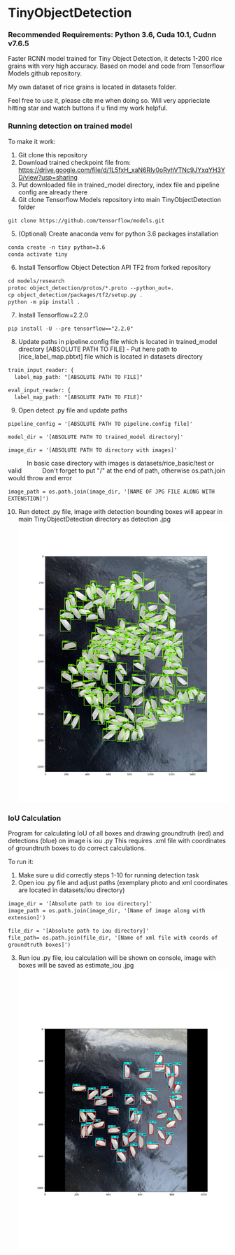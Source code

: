 # TinyObjectDetection

### Recommended Requirements: Python 3.6, Cuda 10.1, Cudnn v7.6.5

Faster RCNN model trained for Tiny Object Detection, it detects 1-200 rice grains with very high accuracy.
Based on model and code from Tensorflow Models github repository.

My own dataset of rice grains is located in datasets folder.

Feel free to use it, please cite me when doing so.
Will very apprieciate hitting star and watch buttons if u find my work helpful.
### Running detection on trained model
To make it work:
1. Git clone this repository
2. Download trained checkpoint file from: https://drive.google.com/file/d/1L5fxH_xaN6RIy0oRyhVTNc9JYxqYH3YD/view?usp=sharing
3. Put downloaded file in trained_model directory, index file and pipeline config are already there
4. Git clone Tensorflow Models repository into main TinyObjectDetection folder
```
git clone https://github.com/tensorflow/models.git
```
5. (Optional) Create anaconda venv for python 3.6 packages installation
```
conda create -n tiny python=3.6
conda activate tiny
```
6. Install Tensorflow Object Detection API TF2 from forked repository
```
cd models/research
protoc object_detection/protos/*.proto --python_out=.
cp object_detection/packages/tf2/setup.py .
python -m pip install .
```
7. Install Tensorflow=2.2.0
```
pip install -U --pre tensorflow=="2.2.0"
```
8. Update paths in pipeline.config file which is located in trained_model directory
[ABSOLUTE PATH TO FILE] - Put here path to [rice_label_map.pbtxt] file which is located in datasets directory
```
train_input_reader: {
  label_map_path: "[ABSOLUTE PATH TO FILE]"
```
```
eval_input_reader: {
  label_map_path: "[ABSOLUTE PATH TO FILE]"
```
9. Open detect .py file and update paths
```
pipeline_config = '[ABSOLUTE PATH TO pipeline.config file]'
```
```
model_dir = '[ABSOLUTE PATH TO trained_model directory]'
```
```
image_dir = '[ABSOLUTE PATH TO directory with images]'
```
&nbsp; &nbsp; &nbsp; &nbsp; &nbsp; &nbsp;In basic case directory with images is datasets/rice_basic/test or valid
&nbsp; &nbsp; &nbsp; &nbsp; &nbsp; &nbsp;Don't forget to put "/" at the end of path, otherwise os.path.join would throw and error
```
image_path = os.path.join(image_dir, '[NAME OF JPG FILE ALONG WITH EXTENSTION]')
```
10. Run detect .py file, image with detection bounding boxes will appear in main TinyObjectDetection directory as detection .jpg
![](detection.jpg)

### IoU Calculation

Program for calculating IoU of all boxes and drawing groundtruth (red) and detections (blue) on image is iou .py
This requires .xml file with coordinates of groundtruth boxes to do correct calculations.

To run it:
1. Make sure u did correctly steps 1-10 for running detection task
2. Open iou .py file and adjust paths (exemplary photo and xml coordinates are located in datasets/iou directory)
```
image_dir = '[Absolute path to iou directory]'
image_path = os.path.join(image_dir, '[Name of image along with extension]')
```
```
file_dir = '[Absolute path to iou directory]'
file_path= os.path.join(file_dir, '[Name of xml file with coords of groundtruth boxes]')
```
3. Run iou .py file, iou calculation will be shown on console, image with boxes will be saved as estimate_iou .jpg
![](estimate_iou.jpg)
